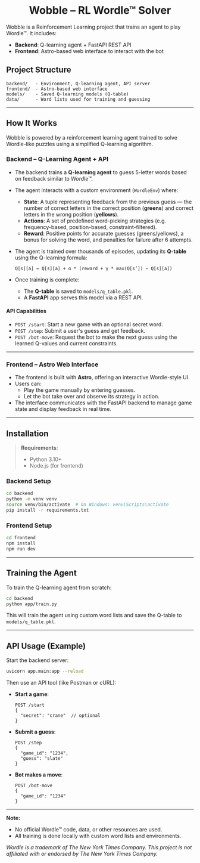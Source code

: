 <div align="center">
<h1>Wobble – RL Wordle™ Solver</h1>
</div>
Wobble is a Reinforcement Learning project that trains an agent to play Wordle™. It includes:

- **Backend**: Q-learning agent + FastAPI REST API  
- **Frontend**: Astro-based web interface to interact with the bot  

## Project Structure

```
backend/   - Environment, Q-learning agent, API server  
frontend/  - Astro-based web interface  
models/    - Saved Q-learning models (Q-table)  
data/      - Word lists used for training and guessing  
```

---

## How It Works

Wobble is powered by a reinforcement learning agent trained to solve Wordle-like puzzles using a simplified Q-learning algorithm.

### Backend – Q-Learning Agent + API

- The backend trains a **Q-learning agent** to guess 5-letter words based on feedback similar to *Wordle™*.
- The agent interacts with a custom environment (`WordleEnv`) where:
  - **State**: A tuple representing feedback from the previous guess — the number of correct letters in the correct position (**greens**) and correct letters in the wrong position (**yellows**).
  - **Actions**: A set of predefined word-picking strategies (e.g. frequency-based, position-based, constraint-filtered).
  - **Reward**: Positive points for accurate guesses (greens/yellows), a bonus for solving the word, and penalties for failure after 6 attempts.
- The agent is trained over thousands of episodes, updating its **Q-table** using the Q-learning formula:

  ```
  Q[s][a] ← Q[s][a] + α * (reward + γ * max(Q[s’]) − Q[s][a])
  ```

- Once training is complete:
  - The **Q-table** is saved to `models/q_table.pkl`.
  - A **FastAPI** app serves this model via a REST API.

#### API Capabilities

- `POST /start`: Start a new game with an optional secret word.
- `POST /step`: Submit a user's guess and get feedback.
- `POST /bot-move`: Request the bot to make the next guess using the learned Q-values and current constraints.

---

### Frontend – Astro Web Interface

- The frontend is built with **Astro**, offering an interactive Wordle-style UI.
- Users can:
  - Play the game manually by entering guesses.
  - Let the bot take over and observe its strategy in action.
- The interface communicates with the FastAPI backend to manage game state and display feedback in real time.

---

## Installation

> **Requirements**:
> - Python 3.10+
> - Node.js (for frontend)

### Backend Setup

```bash
cd backend
python -m venv venv
source venv/bin/activate  # On Windows: venv\Scripts\activate
pip install -r requirements.txt
```

### Frontend Setup

```bash
cd frontend
npm install
npm run dev
```

---

## Training the Agent

To train the Q-learning agent from scratch:

```bash
cd backend
python app/train.py
```

This will train the agent using custom word lists and save the Q-table to `models/q_table.pkl`.

---

## API Usage (Example)

Start the backend server:

```bash
uvicorn app.main:app --reload
```

Then use an API tool (like Postman or cURL):

- **Start a game**:
  ```http
  POST /start
  {
    "secret": "crane"  // optional
  }
  ```

- **Submit a guess**:
  ```http
  POST /step
  {
    "game_id": "1234",
    "guess": "slate"
  }
  ```

- **Bot makes a move**:
  ```http
  POST /bot-move
  {
    "game_id": "1234"
  }
  ```

---

**Note:**

* No official Wordle™ code, data, or other resources are used.
* All training is done locally with custom word lists and environments.

*Wordle is a trademark of The New York Times Company. This project is not affiliated with or endorsed by The New York Times Company.*
